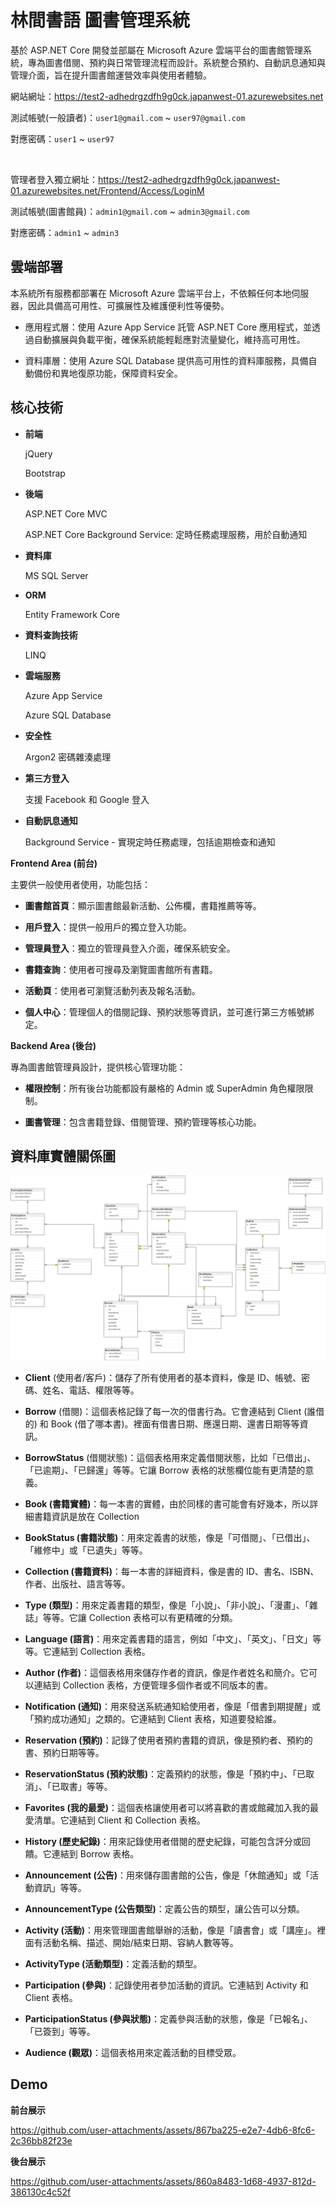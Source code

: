 
# 林間書語 圖書管理系統

基於 ASP.NET Core 開發並部屬在 Microsoft Azure 雲端平台的圖書館管理系統，專為圖書借閱、預約與日常管理流程而設計。系統整合預約、自動訊息通知與管理介面，旨在提升圖書館運營效率與使用者體驗。

網站網址：https://test2-adhedrgzdfh9g0ck.japanwest-01.azurewebsites.net

測試帳號(一般讀者)：`user1@gmail.com` ~ `user97@gmail.com`

對應密碼：`user1` ~ `user97`

<br>

管理者登入獨立網址：https://test2-adhedrgzdfh9g0ck.japanwest-01.azurewebsites.net/Frontend/Access/LoginM

測試帳號(圖書館員)：`admin1@gmail.com` ~ `admin3@gmail.com`

對應密碼：`admin1` ~ `admin3`

## 雲端部署

本系統所有服務都部署在 Microsoft Azure 雲端平台上，不依賴任何本地伺服器，因此具備高可用性、可擴展性及維護便利性等優勢。

- 應用程式層：使用 Azure App Service 託管 ASP.NET Core 應用程式，並透過自動擴展與負載平衡，確保系統能輕鬆應對流量變化，維持高可用性。

- 資料庫層：使用 Azure SQL Database 提供高可用性的資料庫服務，具備自動備份和異地復原功能，保障資料安全。

## 核心技術

- **前端**

  jQuery

  Bootstrap

- **後端**

  ASP.NET Core MVC

  ASP.NET Core Background Service: 定時任務處理服務，用於自動通知

- **資料庫**

  MS SQL Server

- **ORM**

  Entity Framework Core

- **資料查詢技術**

  LINQ

- **雲端服務**

  Azure App Service

  Azure SQL Database
  
- **安全性**

  Argon2 密碼雜湊處理

- **第三方登入**

  支援 Facebook 和 Google 登入

- **自動訊息通知**

  Background Service - 實現定時任務處理，包括逾期檢查和通知
  
**Frontend Area (前台)**

主要供一般使用者使用，功能包括：

- **圖書館首頁**：顯示圖書館最新活動、公佈欄，書籍推薦等等。

- **用戶登入**：提供一般用戶的獨立登入功能。

- **管理員登入**：獨立的管理員登入介面，確保系統安全。

- **書籍查詢**：使用者可搜尋及瀏覽圖書館所有書籍。

- **活動頁**：使用者可瀏覽活動列表及報名活動。

- **個人中心**：管理個人的借閱記錄、預約狀態等資訊，並可進行第三方帳號綁定。

**Backend Area (後台)**

專為圖書館管理員設計，提供核心管理功能：

- **權限控制**：所有後台功能都設有嚴格的 Admin 或 SuperAdmin 角色權限限制。

- **圖書管理**：包含書籍登錄、借閱管理、預約管理等核心功能。

## 資料庫實體關係圖

![image](https://github.com/Justin5432/LibrarySystem/blob/df82101b1776a872e1af82314b3b2605421e5f4e/%E8%B3%87%E6%96%99%E5%BA%ABER%E5%9C%96(MS%20SQL).png)

- **Client** (使用者/客戶)：儲存了所有使用者的基本資料，像是 ID、帳號、密碼、姓名、電話、權限等等。

- **Borrow** (借閱)：這個表格記錄了每一次的借書行為。它會連結到 Client (誰借的) 和 Book (借了哪本書)。裡面有借書日期、應還日期、還書日期等等資訊。

- **BorrowStatus** (借閱狀態)：這個表格用來定義借閱狀態，比如「已借出」、「已逾期」、「已歸還」等等。它讓 Borrow 表格的狀態欄位能有更清楚的意義。

- **Book (書籍實體)**：每一本書的實體，由於同樣的書可能會有好幾本，所以詳細書籍資訊是放在 Collection

- **BookStatus (書籍狀態)**：用來定義書的狀態，像是「可借閱」、「已借出」、「維修中」或「已遺失」等等。

- **Collection (書籍資料)**：每一本書的詳細資料，像是書的 ID、書名、ISBN、作者、出版社、語言等等。

- **Type (類型)**：用來定義書籍的類型，像是「小說」、「非小說」、「漫畫」、「雜誌」等等。它讓 Collection 表格可以有更精確的分類。

- **Language (語言)**：用來定義書籍的語言，例如「中文」、「英文」、「日文」等等。它連結到 Collection 表格。

- **Author (作者)**：這個表格用來儲存作者的資訊，像是作者姓名和簡介。它可以連結到 Collection 表格，方便管理多個作者或不同版本的書。

- **Notification (通知)**：用來發送系統通知給使用者，像是「借書到期提醒」或「預約成功通知」之類的。它連結到 Client 表格，知道要發給誰。

- **Reservation (預約)**：記錄了使用者預約書籍的資訊，像是預約者、預約的書、預約日期等等。

- **ReservationStatus (預約狀態)**：定義預約的狀態，像是「預約中」、「已取消」、「已取書」等等。

- **Favorites (我的最愛)**：這個表格讓使用者可以將喜歡的書或館藏加入我的最愛清單。它連結到 Client 和 Collection 表格。

- **History (歷史紀錄)**：用來記錄使用者借閱的歷史紀錄，可能包含評分或回饋。它連結到 Borrow 表格。

- **Announcement (公告)**：用來儲存圖書館的公告，像是「休館通知」或「活動資訊」等等。

- **AnnouncementType (公告類型)**：定義公告的類型，讓公告可以分類。

- **Activity (活動)**：用來管理圖書館舉辦的活動，像是「讀書會」或「講座」。裡面有活動名稱、描述、開始/結束日期、容納人數等等。

- **ActivityType (活動類型)**：定義活動的類型。

- **Participation (參與)**：記錄使用者參加活動的資訊。它連結到 Activity 和 Client 表格。

- **ParticipationStatus (參與狀態)**：定義參與活動的狀態，像是「已報名」、「已簽到」等等。

- **Audience (觀眾)**：這個表格用來定義活動的目標受眾。

## Demo

**前台展示**

https://github.com/user-attachments/assets/867ba225-e2e7-4db6-8fc6-2c36bb82f23e

**後台展示**

https://github.com/user-attachments/assets/860a8483-1d68-4937-812d-386130c4c52f







